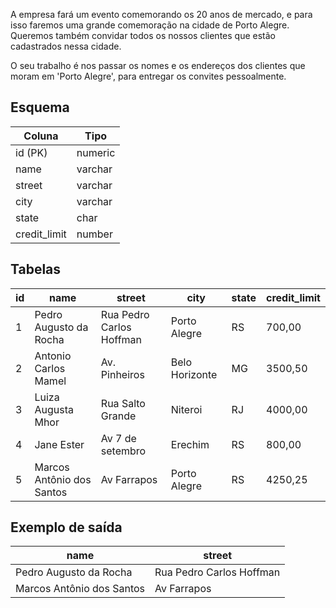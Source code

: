 A empresa fará um evento comemorando os 20 anos de mercado, e para isso faremos uma grande comemoração na cidade de Porto Alegre. Queremos também convidar todos os nossos clientes que estão cadastrados nessa cidade.

O seu trabalho é nos passar os nomes e os endereços dos clientes que moram em 'Porto Alegre', para entregar os convites pessoalmente.

## Esquema

| Coluna       | Tipo    |
|--------------|---------|
| id (PK)      | numeric |
| name         | varchar |
| street       | varchar |
| city         | varchar |
| state        | char    |
| credit_limit | number  |

## Tabelas

| id | name                      | street                   | city           | state | credit_limit |
|----|---------------------------|--------------------------|----------------|-------|--------------|
| 1  | Pedro Augusto da Rocha    | Rua Pedro Carlos Hoffman | Porto Alegre   | RS    | 700,00       |
| 2  | Antonio Carlos Mamel      | Av. Pinheiros            | Belo Horizonte | MG    | 3500,50      |
| 3  | Luiza Augusta Mhor        | Rua Salto Grande         | Niteroi        | RJ    | 4000,00      |
| 4  | Jane Ester                | Av 7 de setembro         | Erechim        | RS    | 800,00       |
| 5  | Marcos Antônio dos Santos | Av Farrapos              | Porto Alegre   | RS    | 4250,25      |

## Exemplo de saída

| name                      | street                   |
|---------------------------|--------------------------|
| Pedro Augusto da Rocha    | Rua Pedro Carlos Hoffman |
| Marcos Antônio dos Santos | Av Farrapos              |